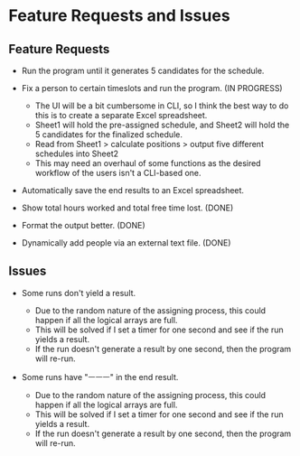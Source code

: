 # Feature Requests and Issues

## Feature Requests

- Run the program until it generates 5 candidates for the schedule.

- Fix a person to certain timeslots and run the program. (IN PROGRESS)
  - The UI will be a bit cumbersome in CLI, so I think the best way to do this is to create a separate Excel spreadsheet.
  - Sheet1 will hold the pre-assigned schedule, and Sheet2 will hold the 5 candidates for the finalized schedule.
  - Read from Sheet1 > calculate positions > output five different schedules into Sheet2
  - This may need an overhaul of some functions as the desired workflow of the users isn't a CLI-based one.

- Automatically save the end results to an Excel spreadsheet.

- Show total hours worked and total free time lost. (DONE)

- Format the output better. (DONE)

- Dynamically add people via an external text file. (DONE)

## Issues

- Some runs don't yield a result.
  - Due to the random nature of the assigning process, this could happen if all the logical arrays are full.
  - This will be solved if I set a timer for one second and see if the run yields a result.
  - If the run doesn't generate a result by one second, then the program will re-run.

- Some runs have "ㅡㅡㅡ" in the end result.
  - Due to the random nature of the assigning process, this could happen if all the logical arrays are full.
  - This will be solved if I set a timer for one second and see if the run yields a result.
  - If the run doesn't generate a result by one second, then the program will re-run.